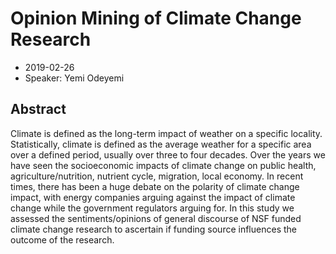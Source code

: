 # Opinion Mining of Climate Change Research

* 2019-02-26
* Speaker: Yemi Odeyemi

## Abstract
Climate is defined as the long-term impact of weather on a specific locality. Statistically, climate is defined as the average weather for a specific area over a defined period, usually over three to four decades. Over the years we have seen the socioeconomic impacts of climate change on public health, agriculture/nutrition, nutrient cycle, migration, local economy. In recent times, there has been a huge debate on the polarity of climate change impact, with energy companies arguing against the impact of climate change while the government regulators arguing for. In this study we assessed the sentiments/opinions of general discourse of NSF funded climate change research to ascertain if funding source influences the outcome of the research.

